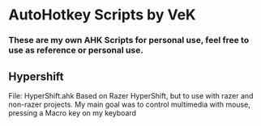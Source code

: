 # AutoHotkey Scripts by VeK

### These are my own AHK Scripts for personal use, feel free to use as reference or personal use.

## Hypershift
  File: HyperShift.ahk
  Based on Razer HyperShift, but to use with razer and non-razer projects. My main goal was to control multimedia with mouse, pressing a Macro key on my keyboard
